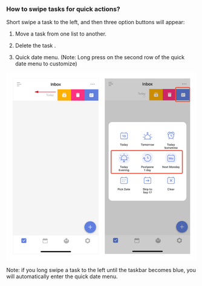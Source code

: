 ### How to swipe tasks for quick actions?

Short swipe a task to the left, and then three option buttons will appear:

1. Move a task from one list to another.

2. Delete the task .

3. Quick date menu. (Note: Long press on the second row of the quick date menu to customize)

![iosswipe1](../../images/ticktick-ios-app/task/swipe.jpg)

Note: if you long swipe a task to the left until the taskbar becomes blue, you will automatically enter the quick date menu.


